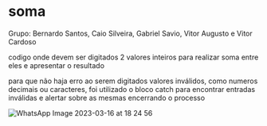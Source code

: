 # soma

Grupo: Bernardo Santos, Caio Silveira, Gabriel Savio, Vitor Augusto e Vitor Cardoso

codigo onde devem ser digitados 2 valores inteiros para realizar soma entre eles e apresentar o resultado

para que não haja erro ao serem digitados valores inválidos, como numeros decimais ou caracteres, foi utilizado o bloco catch para encontrar entradas inválidas e alertar sobre as mesmas encerrando o processo

![WhatsApp Image 2023-03-16 at 18 24 56](https://user-images.githubusercontent.com/126777966/225756285-c34a602d-4dbf-4d44-8c1c-f82d4ddd3df4.jpeg)
